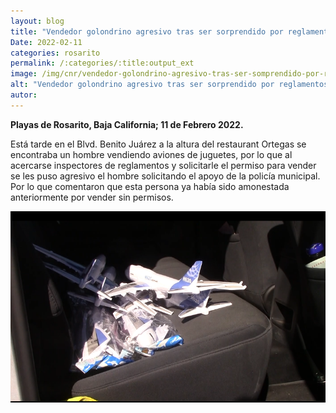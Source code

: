 ```yaml
---
layout: blog
title: "Vendedor golondrino agresivo tras ser sorprendido por reglamentos"
Date: 2022-02-11
categories: rosarito
permalink: /:categories/:title:output_ext
image: /img/cnr/vendedor-golondrino-agresivo-tras-ser-somprendido-por-reglamentos.png
alt: "Vendedor golondrino agresivo tras ser sorprendido por reglamentos"
autor:
---
```


**Playas de Rosarito, Baja California; 11 de Febrero 2022.** 

 Está tarde en el Blvd. Benito Juárez a la altura del restaurant Ortegas se encontraba un hombre vendiendo aviones de juguetes, por lo que al acercarse inspectores de reglamentos y solicitarle el permiso para vender se les puso agresivo el hombre solicitando el apoyo de la policía municipal. Por lo que comentaron que esta persona ya había sido amonestada anteriormente por vender sin permisos.

<div id="carouselExampleSlidesOnly" class="carousel slide" data-ride="carousel">
  <div class="carousel-inner">
    <div class="carousel-item active">
       <img class="d-block w-100" src="/img/cnr/vendedor-golondrino-agresivo-tras-ser-somprendido-por-reglamentos.png" loading="lazy"  alt="Vendedor golondrino agresivo tras ser sorprendido por reglamentos">
    </div>
  </div>
</div>
